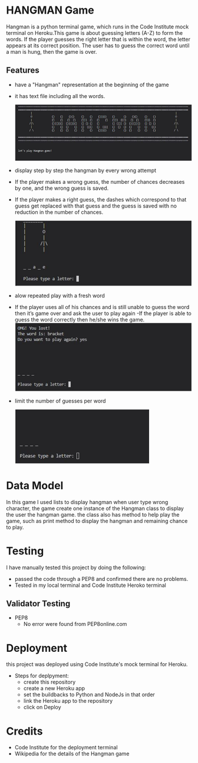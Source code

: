 # HANGMAN Game
Hangman is a python terminal game, which runs in the Code Institute mock terminal on Heroku.This game is about guessing letters (A-Z) to form the words. If the player guesses the right letter that is within the word, the letter appears at its correct position. The user has to guess the correct word until a man is hung, then the game is over.


## Features
- have a "Hangman" representation at the beginning of the game
- it has text file including all the words. 

  ![hangman image](images/hangman.JPG)

- display step by step the hangman by every wrong attempt
- If the player makes a wrong guess, the number of chances decreases by one, and the wrong guess is saved.
- If the player makes a right guess, the dashes which correspond to that guess get replaced with that guess and the guess is saved with no reduction in the number of chances.

   ![wrong attempt image](images/wrong.JPG)

- alow repeated play with a fresh word
- If the player uses all of his chances and is still unable to guess the word then it’s game over and ask the user to play again
-If the player is able to guess the word correctly then he/she wins the game.
   ![play again image](images/again.JPG)

- limit the number of guesses per word

   ![spaces image](images/size.JPG)

# Data Model
In this game I used lists to display hangman when user type wrong character, the game create one instance of the Hangman class to display the user the hangman game. the class also has method to help play the game, such as print method to display the hangman and remaining chance to play. 


# Testing
I have manually tested this project by doing the following:
- passed the code through a PEP8 and confirmed there are no problems.
- Tested in my local terminal and Code Institute Heroko terminal

## Validator Testing
- PEP8 
  - No error were found from PEP8online.com

# Deployment
this project was deployed using Code Institute's mock terminal for Heroku.

- Steps for deplpyment:
  - create this repository
  - create a new Heroku app
  - set the buildbacks to Python and NodeJs in that order
  - link the Heroku app to the repository
  - click on Deploy

# Credits
- Code Institute for the deployment terminal
- Wikipedia for the details of the Hangman game

 






